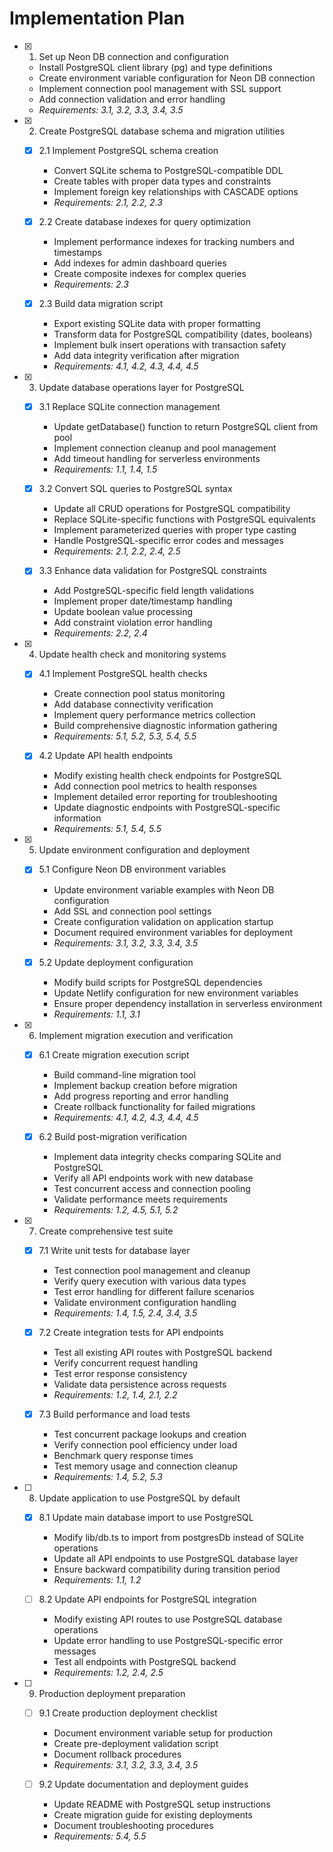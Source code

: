 # Implementation Plan

- [x] 1. Set up Neon DB connection and configuration
  - Install PostgreSQL client library (pg) and type definitions
  - Create environment variable configuration for Neon DB connection
  - Implement connection pool management with SSL support
  - Add connection validation and error handling
  - _Requirements: 3.1, 3.2, 3.3, 3.4, 3.5_

- [x] 2. Create PostgreSQL database schema and migration utilities
  - [x] 2.1 Implement PostgreSQL schema creation
    - Convert SQLite schema to PostgreSQL-compatible DDL
    - Create tables with proper data types and constraints
    - Implement foreign key relationships with CASCADE options
    - _Requirements: 2.1, 2.2, 2.3_

  - [x] 2.2 Create database indexes for query optimization
    - Implement performance indexes for tracking numbers and timestamps
    - Add indexes for admin dashboard queries
    - Create composite indexes for complex queries
    - _Requirements: 2.3_

  - [x] 2.3 Build data migration script
    - Export existing SQLite data with proper formatting
    - Transform data for PostgreSQL compatibility (dates, booleans)
    - Implement bulk insert operations with transaction safety
    - Add data integrity verification after migration
    - _Requirements: 4.1, 4.2, 4.3, 4.4, 4.5_

- [x] 3. Update database operations layer for PostgreSQL
  - [x] 3.1 Replace SQLite connection management
    - Update getDatabase() function to return PostgreSQL client from pool
    - Implement connection cleanup and pool management
    - Add timeout handling for serverless environments
    - _Requirements: 1.1, 1.4, 1.5_

  - [x] 3.2 Convert SQL queries to PostgreSQL syntax
    - Update all CRUD operations for PostgreSQL compatibility
    - Replace SQLite-specific functions with PostgreSQL equivalents
    - Implement parameterized queries with proper type casting
    - Handle PostgreSQL-specific error codes and messages
    - _Requirements: 2.1, 2.2, 2.4, 2.5_

  - [x] 3.3 Enhance data validation for PostgreSQL constraints
    - Add PostgreSQL-specific field length validations
    - Implement proper date/timestamp handling
    - Update boolean value processing
    - Add constraint violation error handling
    - _Requirements: 2.2, 2.4_

- [x] 4. Update health check and monitoring systems
  - [x] 4.1 Implement PostgreSQL health checks
    - Create connection pool status monitoring
    - Add database connectivity verification
    - Implement query performance metrics collection
    - Build comprehensive diagnostic information gathering
    - _Requirements: 5.1, 5.2, 5.3, 5.4, 5.5_

  - [x] 4.2 Update API health endpoints
    - Modify existing health check endpoints for PostgreSQL
    - Add connection pool metrics to health responses
    - Implement detailed error reporting for troubleshooting
    - Update diagnostic endpoints with PostgreSQL-specific information
    - _Requirements: 5.1, 5.4, 5.5_

- [x] 5. Update environment configuration and deployment
  - [x] 5.1 Configure Neon DB environment variables
    - Update environment variable examples with Neon DB configuration
    - Add SSL and connection pool settings
    - Create configuration validation on application startup
    - Document required environment variables for deployment
    - _Requirements: 3.1, 3.2, 3.3, 3.4, 3.5_

  - [x] 5.2 Update deployment configuration
    - Modify build scripts for PostgreSQL dependencies
    - Update Netlify configuration for new environment variables
    - Ensure proper dependency installation in serverless environment
    - _Requirements: 1.1, 3.1_

- [x] 6. Implement migration execution and verification
  - [x] 6.1 Create migration execution script
    - Build command-line migration tool
    - Implement backup creation before migration
    - Add progress reporting and error handling
    - Create rollback functionality for failed migrations
    - _Requirements: 4.1, 4.2, 4.3, 4.4, 4.5_

  - [x] 6.2 Build post-migration verification
    - Implement data integrity checks comparing SQLite and PostgreSQL
    - Verify all API endpoints work with new database
    - Test concurrent access and connection pooling
    - Validate performance meets requirements
    - _Requirements: 1.2, 4.5, 5.1, 5.2_

- [x] 7. Create comprehensive test suite
  - [x] 7.1 Write unit tests for database layer
    - Test connection pool management and cleanup
    - Verify query execution with various data types
    - Test error handling for different failure scenarios
    - Validate environment configuration handling
    - _Requirements: 1.4, 1.5, 2.4, 3.4, 3.5_

  - [x] 7.2 Create integration tests for API endpoints
    - Test all existing API routes with PostgreSQL backend
    - Verify concurrent request handling
    - Test error response consistency
    - Validate data persistence across requests
    - _Requirements: 1.2, 1.4, 2.1, 2.2_

  - [x] 7.3 Build performance and load tests
    - Test concurrent package lookups and creation
    - Verify connection pool efficiency under load
    - Benchmark query response times
    - Test memory usage and connection cleanup
    - _Requirements: 1.4, 5.2, 5.3_

- [ ] 8. Update application to use PostgreSQL by default
  - [x] 8.1 Update main database import to use PostgreSQL




    - Modify lib/db.ts to import from postgresDb instead of SQLite operations
    - Update all API endpoints to use PostgreSQL database layer
    - Ensure backward compatibility during transition period
    - _Requirements: 1.1, 1.2_

  - [ ] 8.2 Update API endpoints for PostgreSQL integration
    - Modify existing API routes to use PostgreSQL database operations
    - Update error handling to use PostgreSQL-specific error messages
    - Test all endpoints with PostgreSQL backend
    - _Requirements: 1.2, 2.4, 2.5_

- [ ] 9. Production deployment preparation
  - [ ] 9.1 Create production deployment checklist
    - Document environment variable setup for production
    - Create pre-deployment validation script
    - Document rollback procedures
    - _Requirements: 3.1, 3.2, 3.3, 3.4, 3.5_

  - [ ] 9.2 Update documentation and deployment guides
    - Update README with PostgreSQL setup instructions
    - Create migration guide for existing deployments
    - Document troubleshooting procedures
    - _Requirements: 5.4, 5.5_